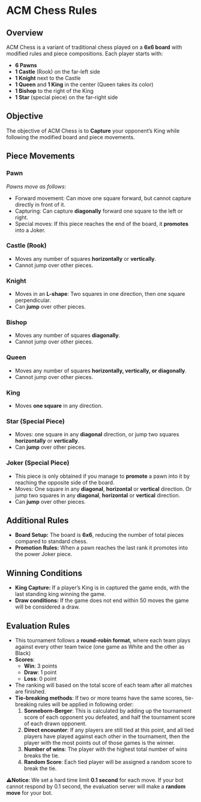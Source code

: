 # ACM Chess Rules

## Overview

ACM Chess is a variant of traditional chess played on a **6x6 board** with modified rules and piece compositions. Each player starts with:

- **6 Pawns**
- **1 Castle** (Rook) on the far-left side
- **1 Knight** next to the Castle
- **1 Queen** and **1 King** in the center (Queen takes its color)
- **1 Bishop** to the right of the King
- **1 Star** (special piece) on the far-right side

## Objective

The objective of ACM Chess is to **Capture** your opponent’s King while following the modified board and piece movements.

## Piece Movements

### **Pawn**

_Pawns move as follows:_

- Forward movement: Can move one square forward, but cannot capture directly in front of it.
- Capturing: Can capture **diagonally** forward one square to the left or right.
- Special moves: If this piece reaches the end of the board, it **promotes** into a Joker.

### **Castle (Rook)**

- Moves any number of squares **horizontally** or **vertically**.
- Cannot jump over other pieces.

### **Knight**

- Moves in an **L-shape**: Two squares in one direction, then one square perpendicular.
- Can **jump** over other pieces.

### **Bishop**

- Moves any number of squares **diagonally**.
- Cannot jump over other pieces.

### **Queen**

- Moves any number of squares **horizontally, vertically, or diagonally**.
- Cannot jump over other pieces.

### **King**

- Moves **one square** in any direction.

### **Star (Special Piece)**

- Moves: one square in any **diagonal** direction, or jump two squares **horizontally** or **vertically**.
- Can **jump** over other pieces.

### **Joker (Special Piece)**

- This piece is only obtained if you manage to **promote** a pawn into it by reaching the opposite side of the board.
- Moves: One square in any **diagonal**,  **horizontal** or **vertical** direction. Or jump two squares in any **diagonal**,  **horizontal** or **vertical** direction.
- Can **jump** over other pieces.

## Additional Rules

- **Board Setup:** The board is **6x6**, reducing the number of total pieces compared to standard chess.
- **Promotion Rules:** When a pawn reaches the last rank it promotes into the power Joker piece.

## Winning Conditions

- **King Capture:** If a player’s King is in captured the game ends, with the last standing king winning the game.
- **Draw conditions:** If the game does not end within 50 moves the game will be considered a draw.

## Evaluation Rules

- This tournament follows a **round-robin format**, where each team plays against every other team twice (one game as White and the other as Black)
- **Scores**:
  - **Win**: 3 points
  - **Draw**: 1 point
  - **Loss**: 0 point
- The ranking will based on the total score of each team after all matches are finished.
- **Tie-breaking methods**: If two or more teams have the same scores, tie-breaking rules will be applied in following order:
    1. **Sonneborn-Berger**: This is calculated by adding up the tournament score of each opponent you defeated, and half the tournament score of each drawn opponent.
    2. **Direct encounter**: If any players are still tied at this point, and all tied players have played against each other in the tournament, then the player with the most points out of those games is the winner.
    3. **Number of wins**: The player with the highest total number of wins breaks the tie.
    4. **Random Score**: Each tied player will be assigned a random score to break the tie.

**⚠️Notice**: We set a hard time limit **0.1 second** for each move. If your bot cannot respond by 0.1 second, the evaluation server will make a **random move** for your bot.
